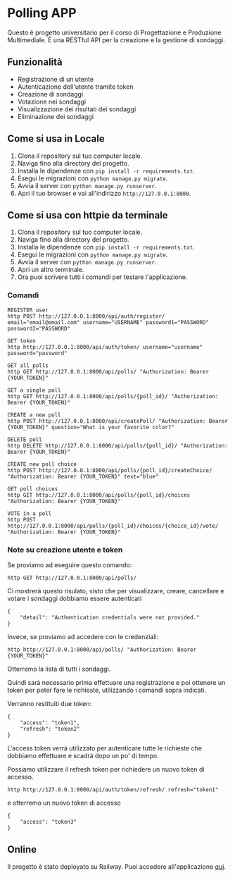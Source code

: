 # Polling APP 

Questo è progetto universitario per il corso di Progettazione e Produzione Multimediale. 
È una RESTful API per la creazione e la gestione di sondaggi.

## Funzionalità

- Registrazione di un utente
- Autenticazione dell'utente tramite token
- Creazione di sondaggi
- Votazione nei sondaggi
- Visualizzazione dei risultati dei sondaggi
- Eliminazione dei sondaggi

## Come si usa in Locale

1. Clona il repository sul tuo computer locale.
2. Naviga fino alla directory del progetto.
3. Installa le dipendenze con `pip install -r requirements.txt`.
4. Esegui le migrazioni con `python manage.py migrate`.
5. Avvia il server con `python manage.py runserver`.
6. Apri il tuo browser e vai all'indirizzo `http://127.0.0.1:8000`.

## Come si usa con httpie da terminale
1. Clona il repository sul tuo computer locale.
2. Naviga fino alla directory del progetto.
3. Installa le dipendenze con `pip install -r requirements.txt`.
4. Esegui le migrazioni con `python manage.py migrate`.
5. Avvia il server con `python manage.py runserver`.
6. Apri un altro terminale.
7. Ora puoi scrivere tutti i comandi per testare l'applicazione.

### Comandi
```
REGISTER user
http POST http://127.0.0.1:8000/api/auth/register/ email="email@email.com" username="USERNAME" password1="PASSWORD" password2="PASSWORD"

GET token
http http://127.0.0.1:8000/api/auth/token/ username="username" password="password"

GET all polls
http GET http://127.0.0.1:8000/api/polls/ "Authorization: Bearer {YOUR_TOKEN}"

GET a single poll
http GET http://127.0.0.1:8000/api/polls/{poll_id}/ "Authorization: Bearer {YOUR_TOKEN}"

CREATE a new poll
http POST http://127.0.0.1:8000/api/createPoll/ "Authorization: Bearer {YOUR_TOKEN}" question="What is your favorite color?"

DELETE poll
http DELETE http://127.0.0.1:8000/api/polls/{poll_id}/ "Authorization: Bearer {YOUR_TOKEN}"

CREATE new poll choice
http POST http://127.0.0.1:8000/api/polls/{poll_id}/createChoice/ "Authorization: Bearer {YOUR_TOKEN}" text="blue"

GET poll choices
http GET http://127.0.0.1:8000/api/polls/{poll_id}/choices "Authorization: Bearer {YOUR_TOKEN}"

VOTE in a poll
http POST http://127.0.0.1:8000/api/polls/{poll_id}/choices/{choice_id}/vote/ "Authorization: Bearer {YOUR_TOKEN}"
```

### Note su creazione utente e token

Se proviamo ad eseguire questo comando:
```
http GET http://127.0.0.1:8000/api/polls/ 
```
Ci mostrerà questo risulato, visto che per visualizzare, creare, cancellare e votare i sondaggi dobbiamo essere autenticati
```
{
    "detail": "Authentication credentials were not provided."
}
```
Invece, se proviamo ad accedere con le credenziali:
```
http http://127.0.0.1:8000/api/polls/ "Authorization: Bearer {YOUR_TOKEN}"
```
Otterremo la lista di tutti i sondaggi.

Quindi sarà necessario prima effettuare una registrazione e poi ottenere un token per poter fare le richieste, utilizzando i comandi sopra indicati.

Verranno restituiti due token:
```
{
    "access": "token1",
    "refresh": "token2"
}
```
L'access token verrà utilizzato per autenticare tutte le richieste che dobbiamo effettuare e scadrà dopo un po' di tempo. 

Possiamo utilizzare il refresh token per richiedere un nuovo token di accesso.
```
http http://127.0.0.1:8000/api/auth/token/refresh/ refresh="token1"
```
e otterremo un nuovo token di accesso
```
{
    "access": "token3"
}
```





## Online

Il progetto è stato deployato su Railway. Puoi accedere all'applicazione [qui](https://pollingapippm-production.up.railway.app/).
